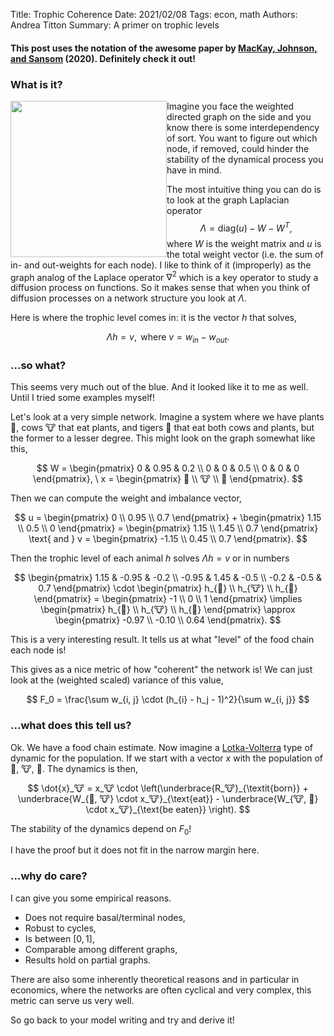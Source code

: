 Title: Trophic Coherence
Date: 2021/02/08
Tags: econ, math
Authors: Andrea Titton
Summary: A primer on trophic levels


#### This post uses the notation of the awesome paper by [MacKay, Johnson, and Sansom](https://arxiv.org/abs/2001.05173) (2020). Definitely check it out!

### What is it?


<img src="https://github.com/NoFishLikeIan/trophic-resilience/blob/master/plots/presentations/electricity.png?raw=true" height="250px" style="float: left"/> 

Imagine you face the weighted directed graph on the side and you know there is some interdependency of sort. You want to figure out which node, if removed, could hinder the stability of the dynamical process you have in mind.

The most intuitive thing you can do is to look at the graph Laplacian operator $$\Lambda = \text{diag}(u) - W - W^T,$$ where $W$ is the weight matrix and $u$ is the total weight vector (i.e. the sum of in- and out-weights for each node). I like to think of it (improperly) as the graph analog of the Laplace operator $\nabla^2$ which is a key operator to study a diffusion process on functions. So it makes sense that when you think of diffusion processes on a network structure you look at $\Lambda$.

Here is where the trophic level comes in: it is the vector $h$ that solves,

$$
\Lambda h = v, \text{ where }v = w_{in} - w_{out}.
$$

### ...so what?

This seems very much out of the blue. And it looked like it to me as well. Until I tried some examples myself!

Let's look at a very simple network. Imagine a system where we have plants 🌿, cows 🐮 that eat plants, and tigers 🐯 that eat both cows and plants, but the former to a lesser degree. This might look on the graph somewhat like this,

$$
W = \begin{pmatrix}
    0 & 0.95 & 0.2 \\
    0 & 0 & 0.5 \\
    0 & 0 & 0
\end{pmatrix}, \ 
x = \begin{pmatrix}
    🌿 \\ 🐮 \\ 🐯
\end{pmatrix}.
$$

Then we can compute the weight and imbalance vector, 

$$
    u = \begin{pmatrix}
        0 \\ 0.95 \\ 0.7
    \end{pmatrix} + \begin{pmatrix}
        1.15 \\ 0.5 \\ 0
    \end{pmatrix} = \begin{pmatrix}
        1.15 \\ 1.45 \\ 0.7
    \end{pmatrix} \text{ and }
    v  = \begin{pmatrix}
        -1.15 \\ 0.45 \\ 0.7
    \end{pmatrix}.
$$

Then the trophic level of each animal $h$ solves $\Lambda h = v$ or in numbers 

$$
\begin{pmatrix}
    1.15 & -0.95 & -0.2 \\
    -0.95 & 1.45 & -0.5 \\
    -0.2 & -0.5 & 0.7
\end{pmatrix} \cdot \begin{pmatrix}
    h_{🌿} \\ h_{🐮} \\ h_{🐯}
\end{pmatrix} =  \begin{pmatrix}
        -1 \\ 0 \\ 1
    \end{pmatrix} \implies \begin{pmatrix}
    h_{🌿} \\ h_{🐮} \\ h_{🐯}
\end{pmatrix} \approx \begin{pmatrix}
    -0.97 \\ -0.10 \\ 0.64
\end{pmatrix}.
$$

This is a very interesting result. It tells us at what "level" of the food chain each node is!

This gives as a nice metric of how "coherent" the network is! We can just look at the (weighted scaled) variance of this value, 

$$
F_0 = \frac{\sum w_{i, j} \cdot (h_{i} - h_j - 1)^2}{\sum w_{i, j}}
$$

### ...what does this tell us?

Ok. We have a food chain estimate. Now imagine a [Lotka-Volterra](https://en.wikipedia.org/wiki/Lotka%E2%80%93Volterra_equations) type of dynamic for the population. If we start with a vector $x$ with the population of 🌿, 🐮, 🐯. The dynamics is then,

$$
\dot{x}_🐮 = x_🐮 \cdot \left(\underbrace{R_🐮}_{\textit{born}} + \underbrace{W_{🌿, 🐮} \cdot x_🐮}_{\text{eat}} - \underbrace{W_{🐮, 🐯} \cdot x_🐮}_{\text{be eaten}} \right).
$$

The stability of the dynamics depend on $F_0$! 

I have the proof but it does not fit in the narrow margin here.

### ...why do care?

I can give you some empirical reasons.

- Does not require basal/terminal nodes,
- Robust to cycles,
- Is between $[0, 1]$,
- Comparable among different graphs,
- Results hold on partial graphs.

There are also some inherently theoretical reasons and in particular in economics, where the networks are often cyclical and very complex, this metric can serve us very well. 

So go back to your model writing and try and derive it!


<br> </br>
<br> </br>